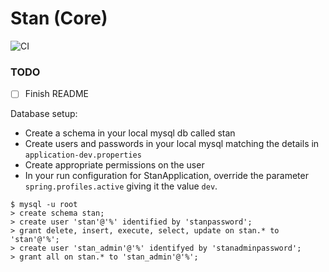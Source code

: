 # Stan (Core)

![CI](https://github.com/sanger/stan-core/workflows/CI/badge.svg)

### TODO ###

* [ ] Finish README

Database setup:

* Create a schema in your local mysql db called stan
* Create users and passwords in your local mysql matching the details in `application-dev.properties`
* Create appropriate permissions on the user
* In your run configuration for StanApplication, override the parameter `spring.profiles.active` giving it the value `dev`.

```
$ mysql -u root
> create schema stan;
> create user 'stan'@'%' identified by 'stanpassword';
> grant delete, insert, execute, select, update on stan.* to 'stan'@'%';
> create user 'stan_admin'@'%' identifyed by 'stanadminpassword';
> grant all on stan.* to 'stan_admin'@'%';
```